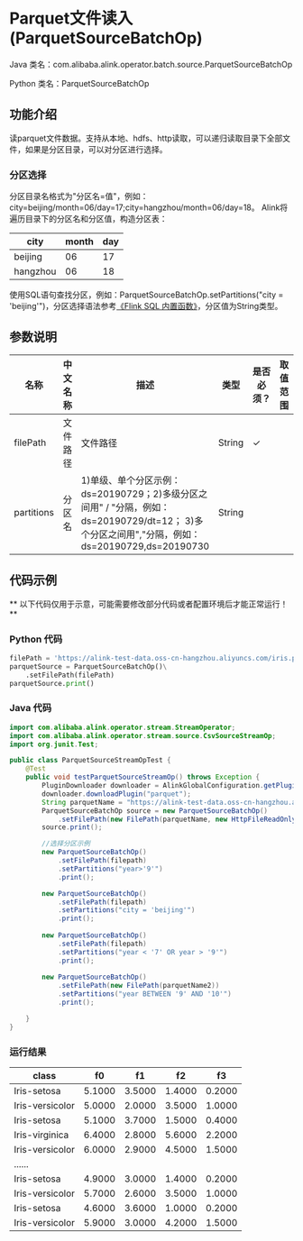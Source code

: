 # Parquet文件读入 (ParquetSourceBatchOp)
Java 类名：com.alibaba.alink.operator.batch.source.ParquetSourceBatchOp

Python 类名：ParquetSourceBatchOp


## 功能介绍
读parquet文件数据。支持从本地、hdfs、http读取，可以递归读取目录下全部文件，如果是分区目录，可以对分区进行选择。

### 分区选择
分区目录名格式为"分区名=值"，例如： city=beijing/month=06/day=17;city=hangzhou/month=06/day=18。
Alink将遍历目录下的分区名和分区值，构造分区表：

city | month | day
---|---|---
beijing | 06 | 17
hangzhou | 06 | 18

使用SQL语句查找分区，例如：ParquetSourceBatchOp.setPartitions("city = 'beijing'")，分区选择语法参考[《Flink SQL 内置函数》](http://alinklab.cn/tutorial/appendix_aggregate_function.html)，分区值为String类型。

## 参数说明
| 名称 | 中文名称 | 描述 | 类型 | 是否必须？ | 取值范围 | 默认值 |
| --- | --- | --- | --- | --- | --- | --- |
| filePath | 文件路径 | 文件路径 | String | ✓ |  |  |
| partitions | 分区名 | 1)单级、单个分区示例：ds=20190729；2)多级分区之间用" / "分隔，例如：ds=20190729/dt=12； 3)多个分区之间用","分隔，例如：ds=20190729,ds=20190730 | String |  |  | null |

## 代码示例

** 以下代码仅用于示意，可能需要修改部分代码或者配置环境后才能正常运行！**

### Python 代码
```python
filePath = 'https://alink-test-data.oss-cn-hangzhou.aliyuncs.com/iris.parquet'
parquetSource = ParquetSourceBatchOp()\
    .setFilePath(filePath)
parquetSource.print()

```
### Java 代码
```java
import com.alibaba.alink.operator.stream.StreamOperator;
import com.alibaba.alink.operator.stream.source.CsvSourceStreamOp;
import org.junit.Test;

public class ParquetSourceStreamOpTest {
	@Test
	public void testParquetSourceStreamOp() throws Exception {
		PluginDownloader downloader = AlinkGlobalConfiguration.getPluginDownloader();
		downloader.downloadPlugin("parquet");
		String parquetName = "https://alink-test-data.oss-cn-hangzhou.aliyuncs.com/iris.parquet";
		ParquetSourceBatchOp source = new ParquetSourceBatchOp()
			.setFilePath(new FilePath(parquetName, new HttpFileReadOnlyFileSystem()));
		source.print();

		//选择分区示例
		new ParquetSourceBatchOp()
			.setFilePath(filepath)
			.setPartitions("year>'9'")
			.print();

		new ParquetSourceBatchOp()
			.setFilePath(filepath)
			.setPartitions("city = 'beijing'")
			.print();
		
		new ParquetSourceBatchOp()
			.setFilePath(filepath)
			.setPartitions("year < '7' OR year > '9'")
			.print();
		
		new ParquetSourceBatchOp()
			.setFilePath(new FilePath(parquetName2))
			.setPartitions("year BETWEEN '9' AND '10'")
			.print();

	}
}
```

### 运行结果

class|f0|f1|f2|f3
-----|---|---|---|---
Iris-setosa|5.1000|3.5000|1.4000|0.2000
Iris-versicolor|5.0000|2.0000|3.5000|1.0000
Iris-setosa|5.1000|3.7000|1.5000|0.4000
Iris-virginica|6.4000|2.8000|5.6000|2.2000
Iris-versicolor|6.0000|2.9000|4.5000|1.5000
|......|
Iris-setosa|4.9000|3.0000|1.4000|0.2000
Iris-versicolor|5.7000|2.6000|3.5000|1.0000
Iris-setosa|4.6000|3.6000|1.0000|0.2000
Iris-versicolor|5.9000|3.0000|4.2000|1.5000
